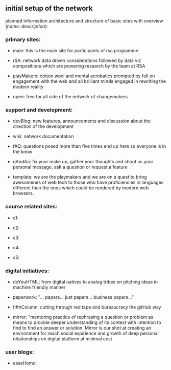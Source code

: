 ## initial setup of the network

planned information architecture and structure of basic sites with overview (*name: description*):

### primary sites:

- main: this is the main site for participants of rsa programme

- rSA: network data driven considerations followed by data viz compositions which are powering research by the team at RSA

- playMakers: cotton wool and mental acrobatics prompted by full on engagement with the web and all brilliant minds engaged in rewriting the modern reality

- open: free for all side of the network of changemakers

### support and development:

- devBlog: new features, announcements and discussion about the direction of the development

- wiki: network documentation

- fAQ: questions posed more than five times end up here so everyone is in the know

- qAndAa: fix your make up, gather your thoughts and shoot us your personal message, ask a question or request a feature

- template: we are the playmakers and we are on a quest to bring awesomenes of web tech to those who have proficiencies in languages different than the ones which could be rendered by modern web browsers.

### course related sites:

- c1:

- c2:

- c3:

- c4:

- c5:

### digital initiatives:

- doYouHTML: from digital natives to analog tribes on pitching ideas in machine friendly manner

- paperwork: "... papers... just papers... business papers..."

- fifthColumn: cutting through red tape and bureaucracy the gitHub way

- mirror: "mentoring practice of rephrasing a question or problem as means to provide deeper understanding of its context with intention to find  to find an answer or solution. Mirror is our shot at creating an environment for reach social expirience and growth of deep personal relationships on digital platform at minimal cost

### user blogs:

- esseHomo:


